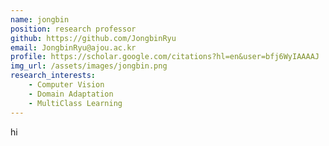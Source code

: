 ```yaml
---
name: jongbin
position: research professor
github: https://github.com/JongbinRyu
email: JongbinRyu@ajou.ac.kr
profile: https://scholar.google.com/citations?hl=en&user=bfj6WyIAAAAJ
img_url: /assets/images/jongbin.png
research_interests:
    - Computer Vision
    - Domain Adaptation
    - MultiClass Learning
---
```

hi